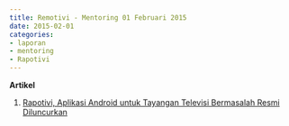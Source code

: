 ```yaml
---
title: Remotivi - Mentoring 01 Februari 2015
date: 2015-02-01
categories:
- laporan
- mentoring
- Rapotivi
---
```


**Artikel**

1. [Rapotivi, Aplikasi Android untuk Tayangan Televisi Bermasalah Resmi Diluncurkan](http://ciptamedia.org/rapotivi-aplikasi-android-untuk-pelaporan-tayangan-televisi-resmi-diluncurkan/)
